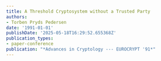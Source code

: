 ```yaml
---
title: A Threshold Cryptosystem without a Trusted Party
authors:
- Torben Pryds Pedersen
date: '1991-01-01'
publishDate: '2025-05-18T16:29:52.655368Z'
publication_types:
- paper-conference
publication: "*Advances in Cryptology --- EUROCRYPT '91*"
---
```

